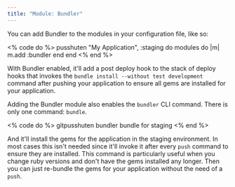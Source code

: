 ```yaml
---
title: "Module: Bundler"
---
```


You can add Bundler to the modules in your configuration file, like so:

<% code do %>
pusshuten "My Application", :staging do
  modules do |m|
    m.add :bundler
  end
end
<% end %>

With Bundler enabled, it'll add a post deploy hook to the stack of deploy hooks that invokes the `bundle install --without test development` command after pushing your application to ensure all gems are installed for your application.

Adding the Bundler module also enables the `bundler` CLI command. There is only one command: `bundle`.

<% code do %>
gitpusshuten bundler bundle for staging
<% end %>

And it'll install the gems for the application in the staging environment. In most cases this isn't needed since it'll invoke it after every `push` command to ensure they are installed. This command is particularly useful when you change ruby versions and don't have the gems installed any longer. Then you can just re-bundle the gems for your application without the need of a `push`.